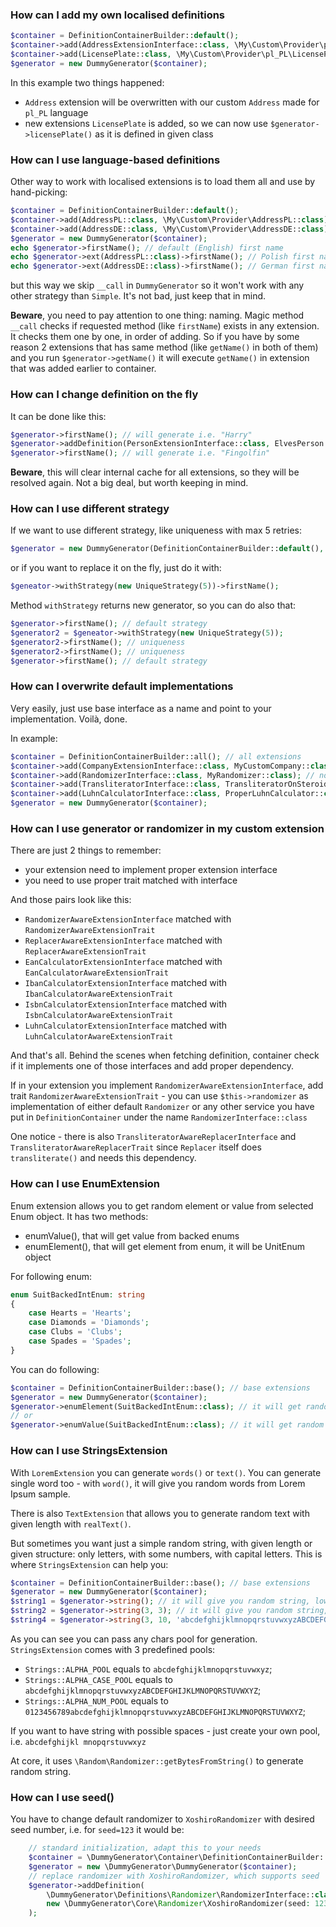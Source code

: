 ### How can I add my own localised definitions

```php
$container = DefinitionContainerBuilder::default();
$container->add(AddressExtensionInterface::class, \My\Custom\Provider\pl_PL\Address::class, ;
$container->add(LicensePlate::class, \My\Custom\Provider\pl_PL\LicensePlate::class);
$generator = new DummyGenerator($container);
```

In this example two things happened:
* `Address` extension will be overwritten with our custom `Address` made for `pl_PL` language
* new extensions `LicensePlate` is added, so we can now use `$generator->licensePlate()` as it is defined in given class

### How can I use language-based definitions

Other way to work with localised extensions is to load them all and use by hand-picking:

```php
$container = DefinitionContainerBuilder::default();
$container->add(AddressPL::class, \My\Custom\Provider\AddressPL::class);
$container->add(AddressDE::class, \My\Custom\Provider\AddressDE::class);
$generator = new DummyGenerator($container);
echo $generator->firstName(); // default (English) first name
echo $generator->ext(AddressPL::class)->firstName(); // Polish first name
echo $generator->ext(AddressDE::class)->firstName(); // German first name
```

but this way we skip `__call` in `DummyGenerator` so it won't work with any other strategy than `Simple`. It's not bad, just keep that in mind.

**Beware**, you need to pay attention to one thing: naming. Magic method `__call` checks if requested method (like `firstName`) exists in any extension. It checks them one by one, in order of adding. So if you have by some reason 2 extensions that has same method (like `getName()` in both of them) and you run `$generator->getName()` it will execute `getName()` in extension that was added earlier to container.

### How can I change definition on the fly

It can be done like this:

```php
$generator->firstName(); // will generate i.e. "Harry"
$generator->addDefinition(PersonExtensionInterface::class, ElvesPerson::class);
$generator->firstName(); // will generate i.e. "Fingolfin"
```

**Beware**, this will clear internal cache for all extensions, so they will be resolved again. Not a big deal, but worth keeping in mind.

### How can I use different strategy

If we want to use different strategy, like uniqueness with max 5 retries:

```php
$generator = new DummyGenerator(DefinitionContainerBuilder::default(), new UniqueStrategy(5));
```

or if you want to replace it on the fly, just do it with:

```php
$geneator->withStrategy(new UniqueStrategy(5))->firstName();
```

Method `withStrategy` returns new generator, so you can do also that:
```php
$generator->firstName(); // default strategy
$generator2 = $geneator->withStrategy(new UniqueStrategy(5));
$generator2->firstName(); // uniqueness
$generator2->firstName(); // uniqueness
$generator->firstName(); // default strategy
```

### How can I overwrite default implementations

Very easily, just use base interface as a name and point to your implementation. Voilà, done.

In example:
```php
$container = DefinitionContainerBuilder::all(); // all extensions
$container->add(CompanyExtensionInterface::class, MyCustomCompany::class); // now MyCustomerCountry will be used ie. for $generator->company()
$container->add(RandomizerInterface::class, MyRandomizer::class); // now MyRandomizer will be used for every internal call ie. to randomElement()
$container->add(TransliteratorInterface::class, TransliteratorOnSteroids::class); // now TransliteratorOnSteroids will be used for transliterate()  
$container->add(LuhnCalculatorInterface::class, ProperLuhnCalculator::class); // now ProperLuhnCalculator will be used Luhn operations 
$generator = new DummyGenerator($container);
```

### How can I use generator or randomizer in my custom extension

There are just 2 things to remember:

* your extension need to implement proper extension interface
* you need to use proper trait matched with interface

And those pairs look like this:

* `RandomizerAwareExtensionInterface` matched with `RandomizerAwareExtensionTrait`
* `ReplacerAwareExtensionInterface` matched with `ReplacerAwareExtensionTrait`
* `EanCalculatorExtensionInterface` matched with `EanCalculatorAwareExtensionTrait`
* `IbanCalculatorExtensionInterface` matched with `IbanCalculatorAwareExtensionTrait`
* `IsbnCalculatorExtensionInterface` matched with `IsbnCalculatorAwareExtensionTrait`
* `LuhnCalculatorExtensionInterface` matched with `LuhnCalculatorAwareExtensionTrait`

And that's all. Behind the scenes when fetching definition, container check if it implements one of those interfaces and add proper dependency. 

If in your extension you implement `RandomizerAwareExtensionInterface`, add trait `RandomizerAwareExtensionTrait` - you can use `$this->randomizer` as implementation of either default `Randomizer` or any other service you have put in `DefinitionContainer` under the name `RandomizerInterface::class`

One notice - there is also `TransliteratorAwareReplacerInterface` and `TransliteratorAwareReplacerTrait` since `Replacer` itself does `transliterate()` and needs this dependency.

### How can I use EnumExtension

Enum extension allows you to get random element or value from selected Enum object. It has two methods:
 * enumValue(), that will get value from backed enums
 * enumElement(), that will get element from enum, it will be UnitEnum object

For following enum:

```php
enum SuitBackedIntEnum: string
{
    case Hearts = 'Hearts';
    case Diamonds = 'Diamonds';
    case Clubs = 'Clubs';
    case Spades = 'Spades';
}
```

You can do following:

```php
$container = DefinitionContainerBuilder::base(); // base extensions 
$generator = new DummyGenerator($container);
$generator->enumElement(SuitBackedIntEnum::class); // it will get random element, i.e. SuitBackedIntEnum::Diamonds
// or
$generator->enumValue(SuitBackedIntEnum::class); // it will get random value, i.e. "Spades"
```

### How can I use StringsExtension

With `LoremExtension` you can generate `words()` or `text()`. You can generate single word too - with `word()`, it will give you random words from Lorem Ipsum sample.

There is also `TextExtension` that allows you to generate random text with given length with `realText()`.

But sometimes you want just a simple random string, with given length or given structure: only letters, with some numbers, with capital letters. This is where `StringsExtension` can help you:

```php
$container = DefinitionContainerBuilder::base(); // base extensions 
$generator = new DummyGenerator($container);
$string1 = $generator->string(); // it will give you random string, lowercase, with length between 3 and 8
$string2 = $generator->string(3, 3); // it will give you random string, lowercase, with length equal to 3
$string4 = $generator->string(3, 10, 'abcdefghijklmnopqrstuvwxyzABCDEFGHIJKLMNOPQRSTUVWXYZ'); // it will give you random string, mixed case, with length from 3 to 10
```

As you can see you can pass any chars pool for generation. `StringsExtension` comes with 3 predefined pools:

 * `Strings::ALPHA_POOL` equals to `abcdefghijklmnopqrstuvwxyz`;
 * `Strings::ALPHA_CASE_POOL` equals to `abcdefghijklmnopqrstuvwxyzABCDEFGHIJKLMNOPQRSTUVWXYZ`;
 * `Strings::ALPHA_NUM_POOL` equals to `0123456789abcdefghijklmnopqrstuvwxyzABCDEFGHIJKLMNOPQRSTUVWXYZ`;

If you want to have string with possible spaces - just create your own pool, i.e. `abcdefghijkl mnopqrstuvwxyz`

At core, it uses `\Random\Randomizer::getBytesFromString()` to generate random string.

### How can I use seed()

You have to change default randomizer to `XoshiroRandomizer` with desired seed number, i.e. for `seed=123` it would be:

```php
    // standard initialization, adapt this to your needs
    $container = \DummyGenerator\Container\DefinitionContainerBuilder::base();
    $generator = new \DummyGenerator\DummyGenerator($container);  
    // replace randomizer with XoshiroRandomizer, which supports seed
    $generator->addDefinition(
        \DummyGenerator\Definitions\Randomizer\RandomizerInterface::class,
        new \DummyGenerator\Core\Randomizer\XoshiroRandomizer(seed: 123)
    );
```
